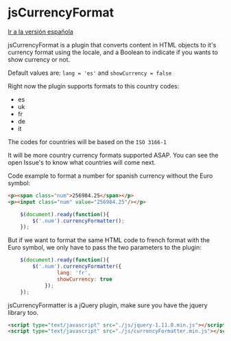jsCurrencyFormat
================

[Ir a la versión española](https://github.com/MarinaPlanells/jsCurrencyFormat/blob/master/README_ES.md)

jsCurrencyFormat is a plugin that converts content in HTML objects to it's currency format using the locale, and a Boolean to indicate if you wants to show currency or not.

Default values are: `lang = 'es'` and `showCurrency = false`

Right now the plugin supports formats to this country codes:

- es
- uk
- fr
- de
- it

The codes for countries will be based on the `ISO 3166-1`

It will be more country currency formats supported ASAP. You can see the open Issue's to know what countries will come next.

Code example to format a number for spanish currency without the Euro symbol:

```html
<p><span class="num">256984.25</span></p>
<p><input class="num" value="256984.25"/></p>
```

```js
    $(document).ready(function(){
        $('.num').currencyFormatter();
    });
```

But if we want to format the same HTML code to french format with the Euro symbol, we only have to pass the two parameters to the plugin:

```js
    $(document).ready(function(){
        $('.num').currencyFormatter({
                lang: 'fr',
                showCurrency: true
            });
    });
```

jsCurrencyFormatter is a jQuery plugin, make sure you have the jquery library too.

```html
<script type="text/javascript" src="./js/jquery-1.11.0.min.js"></script>
<script type="text/javascript" src="./js/currencyFormatter.min.js"></script>
```
